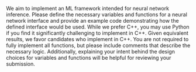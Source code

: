We aim to implement an ML framework intended for neural network inference. Please
define the necessary variables and functions for a neural network interface and provide an
example code demonstrating how the defined interface would be used.
While we prefer C++, you may use Python if you find it significantly challenging to
implement in C++. Given equivalent results, we favor candidates who implement in C++.
You are not required to fully implement all functions, but please include comments that
describe the necessary logic.
Additionally, explaining your intent behind the design choices for variables and functions
will be helpful for reviewing your submission.
